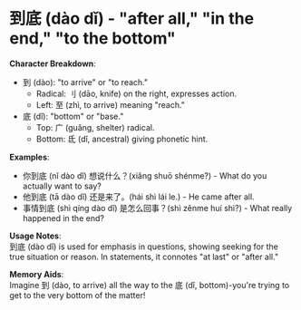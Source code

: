 # **到底 (dào dǐ) - "after all," "in the end," "to the bottom"**

**Character Breakdown**:  
- 到 (dào): "to arrive" or "to reach."
  - Radical: 刂 (dāo, knife) on the right, expresses action.
  - Left: 至 (zhì, to arrive) meaning "reach."  
- 底 (dǐ): "bottom" or "base."
  - Top: 广 (guǎng, shelter) radical.
  - Bottom: 氐 (dǐ, ancestral) giving phonetic hint.

**Examples**:  
- 你到底 (nǐ dào dǐ) 想说什么？(xiǎng shuō shénme?) - What do you actually want to say?  
- 他到底 (tā dào dǐ) 还是来了。(hái shì lái le.) - He came after all.  
- 事情到底 (shì qíng dào dǐ) 是怎么回事？(shì zěnme huí shì?) - What really happened in the end?

**Usage Notes**:  
到底 (dào dǐ) is used for emphasis in questions, showing seeking for the true situation or reason. In statements, it connotes "at last" or "after all."

**Memory Aids**:  
Imagine 到 (dào, to arrive) all the way to the 底 (dǐ, bottom)-you're trying to get to the very bottom of the matter!
